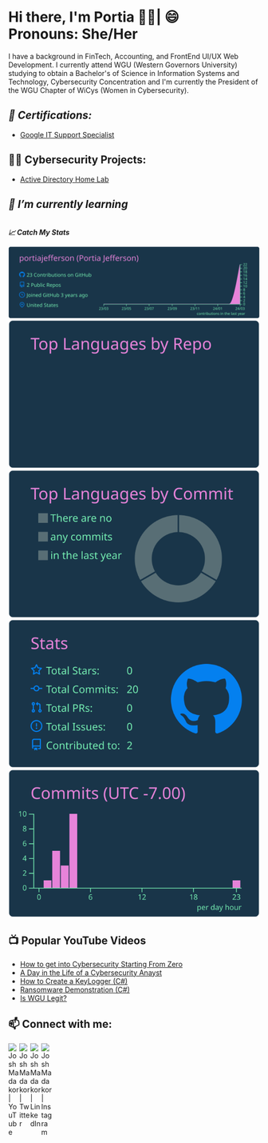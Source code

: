 <h1>Hi there, I'm Portia 👋🏾| 😄 Pronouns: She/Her<br/></h1>

I have a background in FinTech, Accounting, and FrontEnd UI/UX Web Development. I currently attend WGU (Western Governors University) studying to obtain a Bachelor's of Science in Information Systems and Technology, Cybersecurity Concentration and I'm currently the President of the WGU Chapter of WiCys (Women in Cybersecurity).

*<h2>📘 Certifications:</h2>*
* [Google IT Support Specialist](https://github.com/joshmadakor1/Algorithms-Practice)
  
<h2>👨‍💻 Cybersecurity Projects:</h2>

  - [Active Directory Home Lab](https://github.com/portiajefferson/ActiveDirectoryLab/blob/main/README.md)

*<h2>🌱 I’m currently learning</h2>*

*<br><b>📈 Catch My Stats</b></br>*



[![](https://raw.githubusercontent.com/portiajefferson/portiajefferson/main/profile-summary-card-output/cobalt/0-profile-details.svg)](https://github.com/vn7n24fzkq/github-profile-summary-cards)
[![](https://raw.githubusercontent.com/portiajefferson/portiajefferson/main/profile-summary-card-output/cobalt/1-repos-per-language.svg)](https://github.com/vn7n24fzkq/github-profile-summary-cards) [![](https://raw.githubusercontent.com/portiajefferson/portiajefferson/main/profile-summary-card-output/cobalt/2-most-commit-language.svg)](https://github.com/vn7n24fzkq/github-profile-summary-cards)
[![](https://raw.githubusercontent.com/portiajefferson/portiajefferson/main/profile-summary-card-output/cobalt/3-stats.svg)](https://github.com/vn7n24fzkq/github-profile-summary-cards) [![](https://raw.githubusercontent.com/portiajefferson/portiajefferson/main/profile-summary-card-output/cobalt/4-productive-time.svg)](https://github.com/vn7n24fzkq/github-profile-summary-cards)




<h2>📺 Popular YouTube Videos</h2>

- [How to get into Cybersecurity Starting From Zero](https://www.youtube.com/watch?v=a83ASGn_V_s)
- [A Day in the Life of a Cybersecurity Anayst](https://www.youtube.com/watch?v=uHy3oM7NnoU)
- [How to Create a KeyLogger (C#)](https://www.youtube.com/watch?v=N-L9hklSlNk)
- [Ransomware Demonstration (C#)](https://www.youtube.com/watch?v=OfvdQeh79s0)
- [Is WGU Legit?](https://www.youtube.com/watch?v=E2MwRWxDBkA)

<h2>📫 Connect with me:</h2>

[<img align="left" alt="JoshMadakor | YouTube" width="22px" src="https://cdn.jsdelivr.net/npm/simple-icons@v3/icons/youtube.svg" />][youtube]
[<img align="left" alt="JoshMadakor | Twitter" width="22px" src="https://cdn.jsdelivr.net/npm/simple-icons@v3/icons/twitter.svg" />][twitter]
[<img align="left" alt="JoshMadakor | LinkedIn" width="22px" src="https://cdn.jsdelivr.net/npm/simple-icons@v3/icons/linkedin.svg" />][linkedin]
[<img align="left" alt="JoshMadakor | Instagram" width="22px" src="https://cdn.jsdelivr.net/npm/simple-icons@v3/icons/instagram.svg" />][instagram]

[twitter]: https://twitter.com/@
[youtube]: https://www.youtube.com/c/@
[instagram]: https://www.instagram.com/@/
[linkedin]: https://linkedin.com/in/portiajefferson

<!--
**portiajefferson/portiajefferson** is a _special_ repository because its `README.md` (this file) appears on your GitHub profile.
-->
